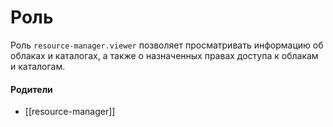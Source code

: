 # Роль

Роль `resource-manager.viewer` позволяет просматривать информацию об облаках и каталогах, а также о назначенных правах доступа к облакам и каталогам.


#### Родители

- [[resource-manager]]
